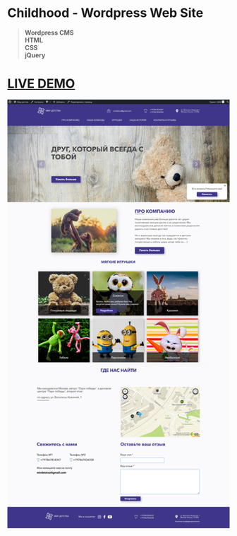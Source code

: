 # Childhood - Wordpress Web Site
><b>Wordpress CMS<br>HTML <br>CSS<br>jQuery</b>
# [LIVE DEMO](https://jeyefendi.github.io/childhood/)
![COVER](./COVER.jpg)
